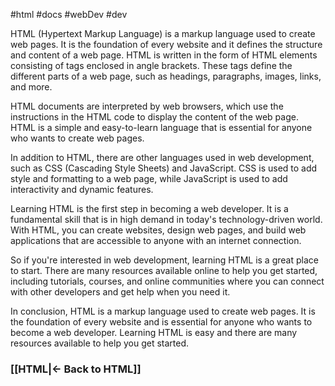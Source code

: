 #html #docs #webDev #dev

HTML (Hypertext Markup Language) is a markup language used to create web pages. It is the foundation of every website and it defines the structure and content of a web page. HTML is written in the form of HTML elements consisting of tags enclosed in angle brackets. These tags define the different parts of a web page, such as headings, paragraphs, images, links, and more.

HTML documents are interpreted by web browsers, which use the instructions in the HTML code to display the content of the web page. HTML is a simple and easy-to-learn language that is essential for anyone who wants to create web pages.

In addition to HTML, there are other languages used in web development, such as CSS (Cascading Style Sheets) and JavaScript. CSS is used to add style and formatting to a web page, while JavaScript is used to add interactivity and dynamic features.

Learning HTML is the first step in becoming a web developer. It is a fundamental skill that is in high demand in today's technology-driven world. With HTML, you can create websites, design web pages, and build web applications that are accessible to anyone with an internet connection.

So if you're interested in web development, learning HTML is a great place to start. There are many resources available online to help you get started, including tutorials, courses, and online communities where you can connect with other developers and get help when you need it.

In conclusion, HTML is a markup language used to create web pages. It is the foundation of every website and is essential for anyone who wants to become a web developer. Learning HTML is easy and there are many resources available to help you get started.



### [[HTML|<- Back to HTML]]

